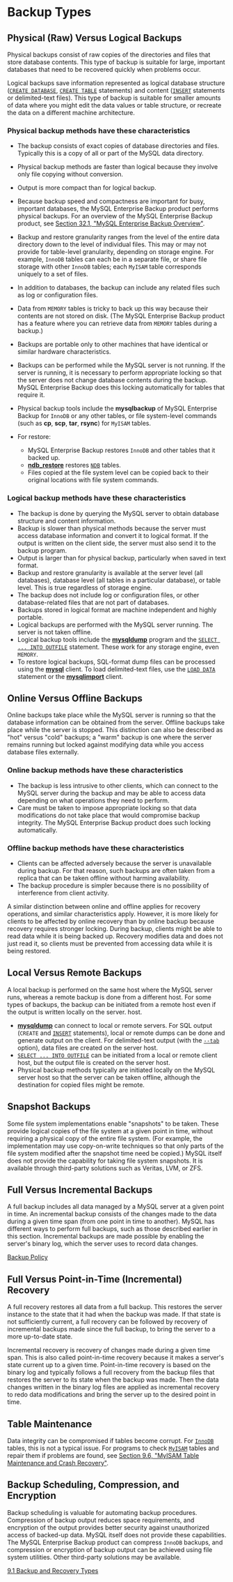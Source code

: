 # Backup Types

## Physical (Raw) Versus Logical Backups

Physical backups consist of raw copies of the directories and files that store database contents. This type of backup is suitable for large, important databases that need to be recovered quickly when problems occur.

Logical backups save information represented as logical database structure ([`CREATE DATABASE`](https://dev.mysql.com/doc/refman/8.0/en/create-database.html "15.1.12 CREATE DATABASE Statement"), [`CREATE TABLE`](https://dev.mysql.com/doc/refman/8.0/en/create-table.html "15.1.20 CREATE TABLE Statement") statements) and content ([`INSERT`](https://dev.mysql.com/doc/refman/8.0/en/insert.html "15.2.7 INSERT Statement") statements or delimited-text files). This type of backup is suitable for smaller amounts of data where you might edit the data values or table structure, or recreate the data on a different machine architecture.

### Physical backup methods have these characteristics

- The backup consists of exact copies of database directories and files. Typically this is a copy of all or part of the MySQL data directory.
- Physical backup methods are faster than logical because they involve only file copying without conversion.
- Output is more compact than for logical backup.
- Because backup speed and compactness are important for busy, important databases, the MySQL Enterprise Backup product performs physical backups. For an overview of the MySQL Enterprise Backup product, see [Section 32.1, "MySQL Enterprise Backup Overview"](https://dev.mysql.com/doc/refman/8.0/en/mysql-enterprise-backup.html "32.1 MySQL Enterprise Backup Overview").
- Backup and restore granularity ranges from the level of the entire data directory down to the level of individual files. This may or may not provide for table-level granularity, depending on storage engine. For example, `InnoDB` tables can each be in a separate file, or share file storage with other `InnoDB` tables; each `MyISAM` table corresponds uniquely to a set of files.
- In addition to databases, the backup can include any related files such as log or configuration files.
- Data from `MEMORY` tables is tricky to back up this way because their contents are not stored on disk. (The MySQL Enterprise Backup product has a feature where you can retrieve data from `MEMORY` tables during a backup.)
- Backups are portable only to other machines that have identical or similar hardware characteristics.
- Backups can be performed while the MySQL server is not running. If the server is running, it is necessary to perform appropriate locking so that the server does not change database contents during the backup. MySQL Enterprise Backup does this locking automatically for tables that require it.
- Physical backup tools include the **mysqlbackup** of MySQL Enterprise Backup for `InnoDB` or any other tables, or file system-level commands (such as **cp**, **scp**, **tar**, **rsync**) for `MyISAM` tables.
- For restore:

    - MySQL Enterprise Backup restores `InnoDB` and other tables that it backed up.
    - [**ndb_restore**](https://dev.mysql.com/doc/refman/8.0/en/mysql-cluster-programs-ndb-restore.html "25.5.23 ndb_restore — Restore an NDB Cluster Backup") restores [`NDB`](https://dev.mysql.com/doc/refman/8.0/en/mysql-cluster.html "Chapter 25 MySQL NDB Cluster 8.0") tables.
    - Files copied at the file system level can be copied back to their original locations with file system commands.

### Logical backup methods have these characteristics

- The backup is done by querying the MySQL server to obtain database structure and content information.
- Backup is slower than physical methods because the server must access database information and convert it to logical format. If the output is written on the client side, the server must also send it to the backup program.
- Output is larger than for physical backup, particularly when saved in text format.
- Backup and restore granularity is available at the server level (all databases), database level (all tables in a particular database), or table level. This is true regardless of storage engine.
- The backup does not include log or configuration files, or other database-related files that are not part of databases.
- Backups stored in logical format are machine independent and highly portable.
- Logical backups are performed with the MySQL server running. The server is not taken offline.
- Logical backup tools include the [**mysqldump**](https://dev.mysql.com/doc/refman/8.0/en/mysqldump.html "6.5.4 mysqldump — A Database Backup Program") program and the [`SELECT ... INTO OUTFILE`](https://dev.mysql.com/doc/refman/8.0/en/select.html "15.2.13 SELECT Statement") statement. These work for any storage engine, even `MEMORY`.
- To restore logical backups, SQL-format dump files can be processed using the [**mysql**](https://dev.mysql.com/doc/refman/8.0/en/mysql.html "6.5.1 mysql — The MySQL Command-Line Client") client. To load delimited-text files, use the [`LOAD DATA`](https://dev.mysql.com/doc/refman/8.0/en/load-data.html "15.2.9 LOAD DATA Statement") statement or the [**mysqlimport**](https://dev.mysql.com/doc/refman/8.0/en/mysqlimport.html "6.5.5 mysqlimport — A Data Import Program") client.

## Online Versus Offline Backups

Online backups take place while the MySQL server is running so that the database information can be obtained from the server. Offline backups take place while the server is stopped. This distinction can also be described as "hot" versus "cold" backups; a "warm" backup is one where the server remains running but locked against modifying data while you access database files externally.

### Online backup methods have these characteristics

- The backup is less intrusive to other clients, which can connect to the MySQL server during the backup and may be able to access data depending on what operations they need to perform.
- Care must be taken to impose appropriate locking so that data modifications do not take place that would compromise backup integrity. The MySQL Enterprise Backup product does such locking automatically.

### Offline backup methods have these characteristics

- Clients can be affected adversely because the server is unavailable during backup. For that reason, such backups are often taken from a replica that can be taken offline without harming availability.
- The backup procedure is simpler because there is no possibility of interference from client activity.

A similar distinction between online and offline applies for recovery operations, and similar characteristics apply. However, it is more likely for clients to be affected by online recovery than by online backup because recovery requires stronger locking. During backup, clients might be able to read data while it is being backed up. Recovery modifies data and does not just read it, so clients must be prevented from accessing data while it is being restored.

## Local Versus Remote Backups

A local backup is performed on the same host where the MySQL server runs, whereas a remote backup is done from a different host. For some types of backups, the backup can be initiated from a remote host even if the output is written locally on the server. host.

- [**mysqldump**](https://dev.mysql.com/doc/refman/8.0/en/mysqldump.html "6.5.4 mysqldump — A Database Backup Program") can connect to local or remote servers. For SQL output (`CREATE` and [`INSERT`](https://dev.mysql.com/doc/refman/8.0/en/insert.html "15.2.7 INSERT Statement") statements), local or remote dumps can be done and generate output on the client. For delimited-text output (with the [`--tab`](https://dev.mysql.com/doc/refman/8.0/en/mysqldump.html#option_mysqldump_tab) option), data files are created on the server host.
- [`SELECT ... INTO OUTFILE`](https://dev.mysql.com/doc/refman/8.0/en/select-into.html "15.2.13.1 SELECT ... INTO Statement") can be initiated from a local or remote client host, but the output file is created on the server host.
- Physical backup methods typically are initiated locally on the MySQL server host so that the server can be taken offline, although the destination for copied files might be remote.

## Snapshot Backups

Some file system implementations enable "snapshots" to be taken. These provide logical copies of the file system at a given point in time, without requiring a physical copy of the entire file system. (For example, the implementation may use copy-on-write techniques so that only parts of the file system modified after the snapshot time need be copied.) MySQL itself does not provide the capability for taking file system snapshots. It is available through third-party solutions such as Veritas, LVM, or ZFS.

## Full Versus Incremental Backups

A full backup includes all data managed by a MySQL server at a given point in time. An incremental backup consists of the changes made to the data during a given time span (from one point in time to another). MySQL has different ways to perform full backups, such as those described earlier in this section. Incremental backups are made possible by enabling the server's binary log, which the server uses to record data changes.

[Backup Policy](databases/sql-databases/mysql/backup-policy.md)

## Full Versus Point-in-Time (Incremental) Recovery

A full recovery restores all data from a full backup. This restores the server instance to the state that it had when the backup was made. If that state is not sufficiently current, a full recovery can be followed by recovery of incremental backups made since the full backup, to bring the server to a more up-to-date state.

Incremental recovery is recovery of changes made during a given time span. This is also called point-in-time recovery because it makes a server's state current up to a given time. Point-in-time recovery is based on the binary log and typically follows a full recovery from the backup files that restores the server to its state when the backup was made. Then the data changes written in the binary log files are applied as incremental recovery to redo data modifications and bring the server up to the desired point in time.

## Table Maintenance

Data integrity can be compromised if tables become corrupt. For [`InnoDB`](https://dev.mysql.com/doc/refman/8.0/en/innodb-storage-engine.html "Chapter 17 The InnoDB Storage Engine") tables, this is not a typical issue. For programs to check [`MyISAM`](https://dev.mysql.com/doc/refman/8.0/en/myisam-storage-engine.html "18.2 The MyISAM Storage Engine") tables and repair them if problems are found, see [Section 9.6, "MyISAM Table Maintenance and Crash Recovery"](https://dev.mysql.com/doc/refman/8.0/en/myisam-table-maintenance.html "9.6 MyISAM Table Maintenance and Crash Recovery").

## Backup Scheduling, Compression, and Encryption

Backup scheduling is valuable for automating backup procedures. Compression of backup output reduces space requirements, and encryption of the output provides better security against unauthorized access of backed-up data. MySQL itself does not provide these capabilities. The MySQL Enterprise Backup product can compress `InnoDB` backups, and compression or encryption of backup output can be achieved using file system utilities. Other third-party solutions may be available.

[9.1 Backup and Recovery Types](https://dev.mysql.com/doc/refman/8.0/en/backup-types.html)
